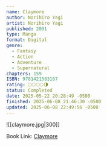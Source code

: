 ```yaml
---
name: Claymore
author: Norihiro Yagi
artist: Norihiro Yagi
published: 2001
type: Manga
format: Digital
genre:
  - Fantasy
  - Action
  - Adventure
  - Supernatural
chapters: 159
ISBN: 9781421583167
rating: 🌕🌕🌕🌕🌗
status: Completed
date: 2025-05-22 20:28:49 -0500
finished: 2025-06-08 21:46:30 -0500
updated: 2025-06-08 22:49:56 -0500
---
```


![[claymore.jpg|300]]

Book Link: [Claymore](https://myanimelist.net/manga/583/Claymore)

